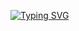 

[![Typing SVG](https://readme-typing-svg.herokuapp.com?font=Roboto&pause=1000&width=800&lines=Hola+Amigo+%3A%29)](https://git.io/typing-svg)
